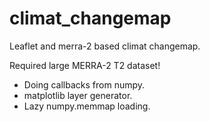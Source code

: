 # climat_changemap
Leaflet and merra-2 based climat changemap.

Required large MERRA-2 T2 dataset!

* Doing callbacks from numpy.
* matplotlib layer generator.
* Lazy numpy.memmap loading.
